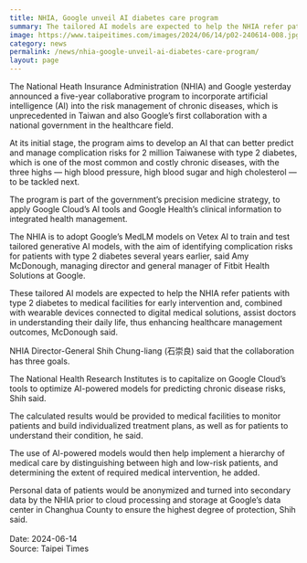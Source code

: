 ```yaml
---
title: NHIA, Google unveil AI diabetes care program
summary: The tailored AI models are expected to help the NHIA refer patients with type 2 diabetes to medical facilities for early intervention
image: https://www.taipeitimes.com/images/2024/06/14/p02-240614-008.jpg
category: news
permalink: /news/nhia-google-unveil-ai-diabetes-care-program/
layout: page
---
```


The National Heath Insurance Administration (NHIA) and Google yesterday announced a five-year collaborative program to incorporate artificial intelligence (AI) into the risk management of chronic diseases, which is unprecedented in Taiwan and also Google’s first collaboration with a national government in the healthcare field.

At its initial stage, the program aims to develop an AI that can better predict and manage complication risks for 2 million Taiwanese with type 2 diabetes, which is one of the most common and costly chronic diseases, with the three highs — high blood pressure, high blood sugar and high cholesterol — to be tackled next.

The program is part of the government’s precision medicine strategy, to apply Google Cloud’s AI tools and Google Health’s clinical information to integrated health management.

The NHIA is to adopt Google’s MedLM models on Vetex AI to train and test tailored generative AI models, with the aim of identifying complication risks for patients with type 2 diabetes several years earlier, said Amy McDonough, managing director and general manager of Fitbit Health Solutions at Google.

These tailored AI models are expected to help the NHIA refer patients with type 2 diabetes to medical facilities for early intervention and, combined with wearable devices connected to digital medical solutions, assist doctors in understanding their daily life, thus enhancing healthcare management outcomes, McDonough said.

NHIA Director-General Shih Chung-liang (石崇良) said that the collaboration has three goals.

The National Health Research Institutes is to capitalize on Google Cloud’s tools to optimize AI-powered models for predicting chronic disease risks, Shih said.

The calculated results would be provided to medical facilities to monitor patients and build individualized treatment plans, as well as for patients to understand their condition, he said.

The use of AI-powered models would then help implement a hierarchy of medical care by distinguishing between high and low-risk patients, and determining the extent of required medical intervention, he added.

Personal data of patients would be anonymized and turned into secondary data by the NHIA prior to cloud processing and storage at Google’s data center in Changhua County to ensure the highest degree of protection, Shih said.
<br/>
<br/>
Date: 2024-06-14
<br/>
Source: Taipei Times
